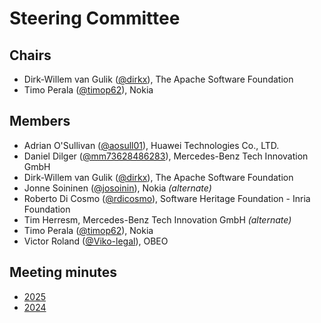 # Steering Committee

## Chairs
* Dirk-Willem van Gulik ([@dirkx][]), The Apache Software Foundation
* Timo Perala ([@timop62][]), Nokia


## Members
* Adrian O'Sullivan ([@aosull01][]), Huawei Technologies Co., LTD.
* Daniel Dilger ([@mm73628486283][]), Mercedes-Benz Tech Innovation GmbH
* Dirk-Willem van Gulik ([@dirkx][]), The Apache Software Foundation
* Jonne Soininen ([@josoinin][]), Nokia _(alternate)_
* Roberto Di Cosmo ([@rdicosmo][]), Software Heritage Foundation - Inria Foundation
* Tim Herresm, Mercedes-Benz Tech Innovation GmbH _(alternate)_ 
* Timo Perala ([@timop62][]), Nokia
* Victor Roland ([@Viko-legal][]), OBEO

## Meeting minutes

* [2025](./minutes/2025)
* [2024](./minutes/2024)

[@aosull01]: https://github.com/aosull01
[@dirkx]: https://github.com/dirkx
[@josoinin]: https://github.com/josoinin
[@mm73628486283]: https://github.com/mm73628486283
[@rdicosmo]: https://github.com/rdicosmo
[@timop62]: https://github.com/timop62
[@Viko-legal]: https://github.com/Viko-legal
